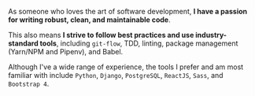 As someone who loves the art of software development, **I have a passion for
writing robust, clean, and maintainable code**.

This also means **I strive to follow best practices and use industry-standard
tools**, including `git-flow`, TDD, linting, package management (Yarn/NPM and Pipenv),
and Babel.

Although I've a wide range of experience, the tools I prefer and am most familiar
with include `Python`, `Django`, `PostgreSQL`, `ReactJS`, `Sass`, and
`Bootstrap 4`.
